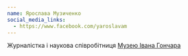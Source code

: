 ```yaml
---
name: Ярослава Музиченко
social_media_links:
  - https://www.facebook.com/yaroslavam
---
```


Журналістка і наукова співробітниця [Музею Івана Гончара][1]

[1]: https://www.facebook.com/honcharmuseum
